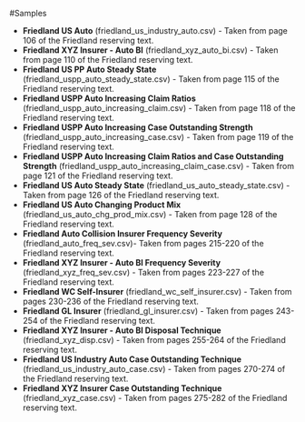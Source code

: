 #Samples

- **Friedland US Auto** (friedland_us_industry_auto.csv) - Taken from page 106 of the Friedland reserving text.
- **Friedland XYZ Insurer - Auto BI** (friedland_xyz_auto_bi.csv) - Taken from page 110 of the Friedland reserving text.
- **Friedland US PP Auto Steady State** (friedland_uspp_auto_steady_state.csv) - Taken from page 115 of the Friedland reserving text.
- **Friedland USPP Auto Increasing Claim Ratios** (friedland_uspp_auto_increasing_claim.csv) - Taken from page 118 of the Friedland reserving text.
- **Friedland USPP Auto Increasing Case Outstanding Strength** (friedland_uspp_auto_increasing_case.csv) - Taken from page 119 of the Friedland reserving text.
- **Friedland USPP Auto Increasing Claim Ratios and Case Outstanding Strength** (friedland_uspp_auto_increasing_claim_case.csv) - Taken from page 121 of the Friedland reserving text.
- **Friedland US Auto Steady State** (friedland_us_auto_steady_state.csv) - Taken from page 126 of the Friedland reserving text.
- **Friedland US Auto Changing Product Mix** (friedland_us_auto_chg_prod_mix.csv) - Taken from page 128 of the Friedland reserving text.
- **Friedland Auto Collision Insurer Frequency Severity** (friedland_auto_freq_sev.csv)- Taken from pages 215-220 of the Friedland reserving text.
- **Friedland XYZ Insurer - Auto BI Frequency Severity** (friedland_xyz_freq_sev.csv) - Taken from pages 223-227 of the Friedland reserving text.
- **Friedland WC Self-Insurer** (friedland_wc_self_insurer.csv) - Taken from pages 230-236 of the Friedland reserving text.
- **Friedland GL Insurer** (friedland_gl_insurer.csv) - Taken from pages 243-254 of the Friedland reserving text.
- **Friedland XYZ Insurer - Auto BI Disposal Technique** (friedland_xyz_disp.csv) - Taken from pages 255-264 of the Friedland reserving text.
- **Friedland US Industry Auto Case Outstanding Technique** (friedland_us_industry_auto_case.csv) - Taken from pages 270-274 of the Friedland reserving text.
- **Friedland XYZ Insurer Case Outstanding Technique** (friedland_xyz_case.csv) - Taken from pages 275-282 of the Friedland reserving text.